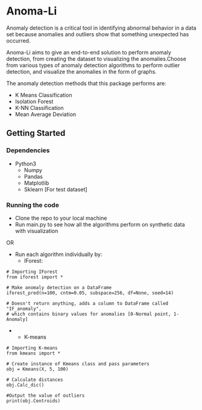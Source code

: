 # Anoma-Li
Anomaly detection is a critical tool in identifying abnormal behavior in a data set because anomalies and outliers show that something unexpected has occurred.

Anoma-Li aims to give an end-to-end solution to perform anomaly detection, from creating the dataset to visualizing the anomalies.Choose from various types of anomaly detection algorithms to perform outlier detection, and visualize the anomalies in the form of graphs.

The anomaly detection methods that this package performs are:
- K Means Classification
- Isolation Forest
- K-NN Classification
- Mean Average Deviation

## Getting Started
### Dependencies
* Python3
    * Numpy
    * Pandas
    * Matplotlib
    * Sklearn [For test dataset]

### Running the code
* Clone the repo to your local machine
* Run main.py to see how all the algorithms perform on synthetic data with visualization

OR

* Run each algorithm individually by:
    * IForest:
```
# Importing IForest
from iforest import *

# Make anomaly detection on a DataFrame
iforest_pred(n=100, cntm=0.05, subspace=256, df=None, seed=14)

# Doesn't return anything, adds a column to DataFrame called "IF_anomaly", 
# which contains binary values for anomalies [0-Normal point, 1-Anomaly]
```

*   * K-means

```
# Importing K-means
from kmeans import *

# Create instance of Kmeans class and pass parameters
obj = Kmeans(X, 5, 100)

# Calculate distances
obj.Calc_dic()

#Output the value of outliers
print(obj.Centroids)
```




